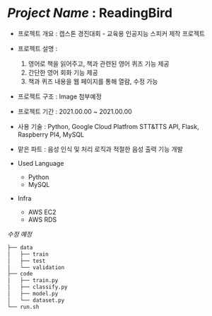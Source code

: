 # *Project Name* : **ReadingBird**
- 프로젝트 개요 : 캡스톤 경진대회 - 교육용 인공지능 스피커 제작 프로젝트
- 프로젝트 설명 :  
   1. 영어로 책을 읽어주고, 책과 관련된 영어 퀴즈 기능 제공
   2. 간단한 영어 회화 기능 제공
   3. 책과 퀴즈 내용을 웹 페이지를 통해 열람, 수정 가능
- 프로젝트 구조 : Image 첨부예정
- 프로젝트 기간 : 2021.00.00 ~ 2021.00.00 
- 사용 기술 : Python, Google Cloud Platfrom STT&TTS API, Flask, Raspberry PI4, MySQL
- 맡은 파트 : 음성 인식 및 처리 로직과 적절한 음성 출력 기능 개발

- Used Language
  - Python
  - MySQL
- Infra
  - AWS EC2
  - AWS RDS  
  
  
  
*수정 예정*  
  
```bash
├── data
│   ├── train
│   ├── test
│   └── validation
├── code
│   ├── train.py
│   ├── classify.py
│   ├── model.py
│   └── dataset.py
└── run.sh
``` 
